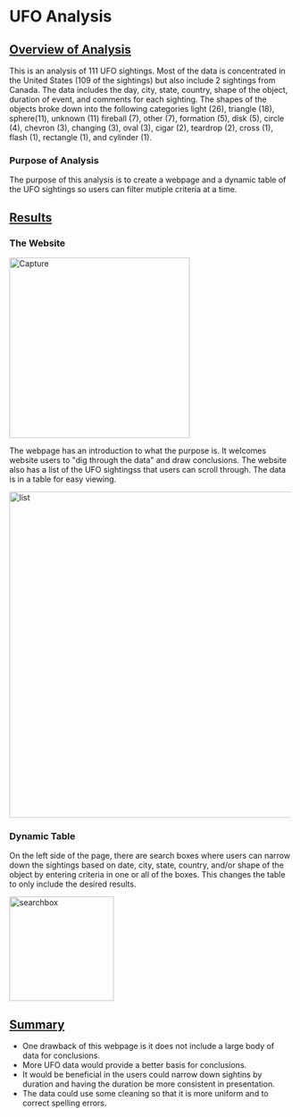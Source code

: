 # <b> UFO Analysis </b>

## <u>Overview of Analysis</u>
This is an analysis of 111 UFO sightings. Most of the data is concentrated in the United States (109 of the sightings) but also include 2 sightings from Canada. The data includes the day, city, state, country, shape of the object, duration of event, and comments for each sighting. The shapes of the objects broke down into the following categories light (26), triangle (18), sphere(11), unknown (11) fireball (7), other (7), formation (5), disk (5), circle (4), chevron (3), changing (3), oval (3), cigar (2), teardrop (2), cross (1), flash (1), rectangle (1), and cylinder (1).   

### Purpose of Analysis   
The purpose of this analysis is to create a webpage and a dynamic table of the UFO sightings so users can filter mutiple criteria at a time.    

## <u>Results</u> 

### The Website

 <img width="323" alt="Capture" src="https://user-images.githubusercontent.com/116980760/217924807-4340403a-6d6e-44ec-81bb-519f9d5f3b4e.PNG">
 
The webpage has an introduction to what the purpose is. It welcomes website users to "dig through the data" and draw conclusions. The website also has a list of the UFO sightingss that users can scroll through. The data is in a table for easy viewing. 

<img width="584" alt="list" src="https://user-images.githubusercontent.com/116980760/217924883-8213fa9f-4ac0-4e1d-82d6-1ca333b53d0e.PNG">

### Dynamic Table

On the left side of the page, there are search boxes where users can narrow down the sightings based on date, city, state, country, and/or shape of the object by entering criteria in one or all of the boxes. This changes the table to only include the desired results. 

<img width="187" alt="searchbox" src="https://user-images.githubusercontent.com/116980760/217924916-5744e8a6-cb5b-4d52-a7df-aa1bd7c4acd2.PNG">

## <u>Summary</u>
- One drawback of this webpage is it does not include a large body of data for conclusions. 
- More UFO data would provide a better basis for conclusions.
- It would be beneficial in the users could narrow down sightins by duration and having the duration be more consistent in presentation.
- The data could use some cleaning so that it is more uniform and to correct spelling errors.
